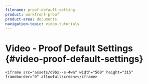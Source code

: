 ```yaml
---
filename: proof-default-setting
product: workfront-proof
product-area: documents
navigation-topic: video-tutorials
---
```





# Video - Proof Default Settings {#video-proof-default-settings}

`<iframe src="assets/d9bx--s-4wa" width="560" height="315" frameborder="0" allowfullscreen></iframe>` 
